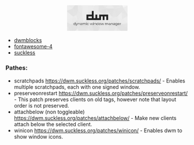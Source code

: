 <p align="center" width="100%">
    <img width="33%" src="dwm.jfif">
</p>

- [dwmblocks](https://github.com/torrinfail/dwmblocks)
- [fontawesome-4](https://fontawesome.com/v4/cheatsheet)
- [suckless](https://gitlab.com/jped/suckless)

### Pathes:
- scratchpads https://dwm.suckless.org/patches/scratchpads/ - Enables multiple scratchpads, each with one signed window.
- preserveonrestart https://dwm.suckless.org/patches/preserveonrestart/ - This patch preserves clients on old tags, however note that layout order is not preserved.
- attachbelow (non toggleable) https://dwm.suckless.org/patches/attachbelow/ - Make new clients attach below the selected client.
- winicon https://dwm.suckless.org/patches/winicon/ - Enables dwm to show window icons.
